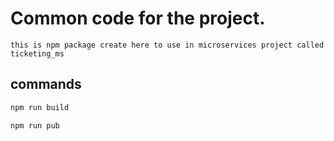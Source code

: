 # Common code for the project.

`this is npm package create here to use in microservices project called ticketing_ms`

## commands

```bash
npm run build
```

```bash
npm run pub
```
